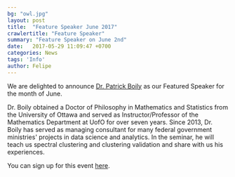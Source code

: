 ```yaml
---
bg: "owl.jpg"
layout: post
title:  "Feature Speaker June 2017"
crawlertitle: "Feature Speaker"
summary: "Feature Speaker on June 2nd"
date:   2017-05-29 11:09:47 +0700
categories: News
tags: 'Info'
author: Felipe
---
```


We are delighted to announce [Dr. Patrick Boily](https://ca.linkedin.com/in/patrickboily) as our Featured Speaker for the month of June.

Dr. Boily obtained a Doctor of Philosophy in Mathematics and Statistics from the University of Ottawa and served as Instructor/Professor of the Mathematics Department at UofO for over seven years. Since 2013, Dr. Boily has served as managing consultant for many federal government ministries' projects in data science and analytics. 
In the seminar, he will teach us spectral clustering and clustering validation and share with us his experiences.


You can sign up for this event [here](https://www.meetup.com/Toronto-Machine-Learning-Book-Club/events/240076924/).

